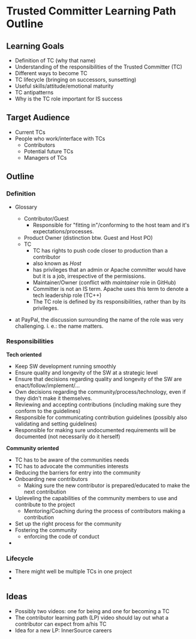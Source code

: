 # Trusted Committer Learning Path Outline

## Learning Goals

- Definition of TC (why that name)
- Understanding of the responsibilities of the Trusted Committer (TC)
- Different ways to become TC
- TC lifecycle (bringing on successors, sunsetting)
- Useful skills/attitude/emotional maturity
- TC antipatterns
- Why is the TC role important for IS success

## Target Audience

- Current TCs
- People who work/interface with TCs 
    - Contributors
    - Potential future TCs
    - Managers of TCs

## Outline

### Definition

- Glossary
    - Contributor/Guest
        - Responsible for "fitting in"/conforming to the host team and it's
          expectations/processes.
    - Product Owner (distinction btw. Guest and Host PO)
    - TC
        - TC has rights to push code closer to production than a contributor
        - also known as _Host_
        - has privileges that an admin or Apache committer would have but it is
          a job, irrespective of the permissions. 
        - Maintainer/Owner (conflict with _maintainer_ role in GitHub)
        - Committer is not an IS term. Apache uses this term to denote a tech
          leadership role (TC++)
        - The TC role is defined by its responsibilities, rather than by its
          privileges.

- at PayPal, the discussion surrounding the name of the role was very
  challenging.  i. e.: the name matters.

### Responsibilities

**Tech oriented**
- Keep SW development running smoothly
- Ensure quality and longevity of the SW at a strategic level
- Ensure that decisions regarding quality and longevity of the SW are
  enact/follow/implement/...
- Own decisions regarding the community/process/technology, even if they didn't
  make it themselves.
- Reviewing and accepting contributions (including making sure they conform to
  the guidelines)
- Responsible for communicating contribution guidelines (possibly also
  validating and setting guidelines)
- Responsible for making sure undocumented requirements will be documented 
  (not necessarily do it herself)

**Community oriented**
- TC has to be aware of the communities needs
- TC has to advocate the communities interests
- Reducing the barriers for entry into the community
- Onboarding new contributors
    - Making sure the new contributor is prepared/educated to make the next
      contribution
- Upleveling the capabilities of the community members to use and contribute to
  the project  
    - Mentoring/Coaching during the process of contributors making a
      contribution
- Set up the right process for the community 
- Fostering the community
    - enforcing the code of conduct
- 

### Lifecycle

- There might well be multiple TCs in one project
- 

## Ideas

- Possibly two videos: one for being and one for becoming a TC
- The contributor learning path (LP) video should lay out what a contributor
  can expect from a/his TC
- Idea for a new LP: InnerSource careers

